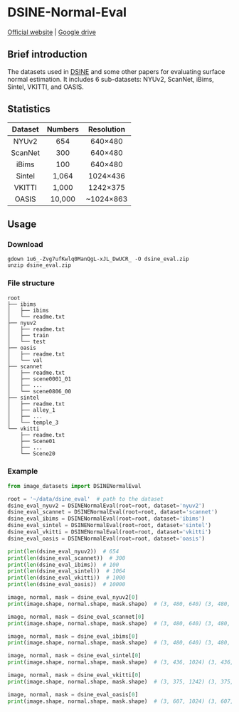 # DSINE-Normal-Eval

[Official website](https://github.com/baegwangbin/DSINE) | [Google drive](https://drive.google.com/drive/folders/1t3LMJIIrSnCGwOEf53Cyg0lkSXd3M4Hm?usp=drive_link)

## Brief introduction

The datasets used in [DSINE](https://arxiv.org/abs/2403.00712) and some other papers for evaluating surface normal estimation.
It includes 6 sub-datasets: NYUv2, ScanNet, iBims, Sintel, VKITTI, and OASIS.

## Statistics

| Dataset | Numbers | Resolution |
|:-------:|:-------:|:----------:|
|  NYUv2  |   654   |  640×480   |
| ScanNet |   300   |  640×480   |
|  iBims  |   100   |  640×480   |
| Sintel  |  1,064  |  1024×436  |
| VKITTI  |  1,000  |  1242×375  |
|  OASIS  | 10,000  | ~1024×863  |

## Usage

### Download

```shell
gdown 1u6_-Zvg7ufKwlq0ManQgL-xJL_DwUCR_ -O dsine_eval.zip
unzip dsine_eval.zip
```

### File structure

```text
root
├── ibims
│   ├── ibims
│   └── readme.txt
├── nyuv2
│   ├── readme.txt
│   ├── train
│   └── test
├── oasis
│   ├── readme.txt
│   └── val
├── scannet
│   ├── readme.txt
│   ├── scene0001_01
│   ├── ...
│   └── scene0806_00
├── sintel
│   ├── readme.txt
│   ├── alley_1
│   ├── ...
│   └── temple_3
└── vkitti
    ├── readme.txt
    ├── Scene01
    ├── ...
    └── Scene20
```

### Example

```python
from image_datasets import DSINENormalEval

root = '~/data/dsine_eval'  # path to the dataset
dsine_eval_nyuv2 = DSINENormalEval(root=root, dataset='nyuv2')
dsine_eval_scannet = DSINENormalEval(root=root, dataset='scannet')
dsine_eval_ibims = DSINENormalEval(root=root, dataset='ibims')
dsine_eval_sintel = DSINENormalEval(root=root, dataset='sintel')
dsine_eval_vkitti = DSINENormalEval(root=root, dataset='vkitti')
dsine_eval_oasis = DSINENormalEval(root=root, dataset='oasis')

print(len(dsine_eval_nyuv2))  # 654
print(len(dsine_eval_scannet))  # 300
print(len(dsine_eval_ibims))  # 100
print(len(dsine_eval_sintel))  # 1064
print(len(dsine_eval_vkitti))  # 1000
print(len(dsine_eval_oasis))  # 10000

image, normal, mask = dsine_eval_nyuv2[0]
print(image.shape, normal.shape, mask.shape)  # (3, 480, 640) (3, 480, 640) (1, 480, 640)

image, normal, mask = dsine_eval_scannet[0]
print(image.shape, normal.shape, mask.shape)  # (3, 480, 640) (3, 480, 640) (1, 480, 640)

image, normal, mask = dsine_eval_ibims[0]
print(image.shape, normal.shape, mask.shape)  # (3, 480, 640) (3, 480, 640) (1, 480, 640)

image, normal, mask = dsine_eval_sintel[0]
print(image.shape, normal.shape, mask.shape)  # (3, 436, 1024) (3, 436, 1024) (1, 436, 1024)

image, normal, mask = dsine_eval_vkitti[0]
print(image.shape, normal.shape, mask.shape)  # (3, 375, 1242) (3, 375, 1242) (1, 375, 1242)

image, normal, mask = dsine_eval_oasis[0]
print(image.shape, normal.shape, mask.shape)  # (3, 607, 1024) (3, 607, 1024) (1, 607, 1024)
```
